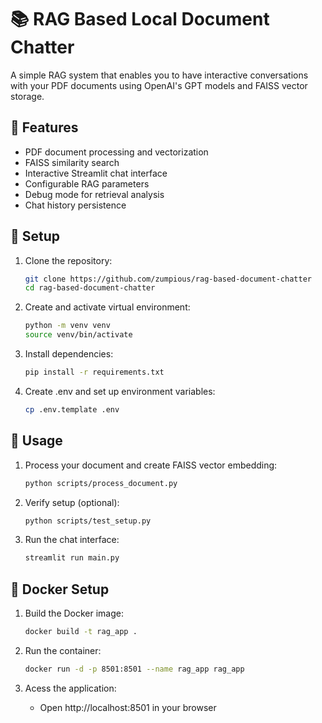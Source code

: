 # 📚 RAG Based Local Document Chatter

A simple RAG system that enables you to have interactive conversations with your PDF documents using OpenAI's GPT models and FAISS vector storage.

## 🌟 Features

- PDF document processing and vectorization
- FAISS similarity search
- Interactive Streamlit chat interface
- Configurable RAG parameters
- Debug mode for retrieval analysis
- Chat history persistence


## 🚀 Setup

1. Clone the repository:
   ```bash
   git clone https://github.com/zumpious/rag-based-document-chatter
   cd rag-based-document-chatter
   ```

2. Create and activate virtual environment:
   ```bash
   python -m venv venv
   source venv/bin/activate 
   ```

3. Install dependencies:
   ```bash
   pip install -r requirements.txt
   ```

4. Create .env and set up environment variables:
   ```bash
   cp .env.template .env   
   ```

## 📖 Usage

1. Process your document and create FAISS vector embedding:
   ```bash
   python scripts/process_document.py  
   ```

2. Verify setup (optional):
   ```bash
   python scripts/test_setup.py   
   ```

3. Run the chat interface:
   ```bash
   streamlit run main.py   
   ```

## 🐳 Docker Setup

1. Build the Docker image:
   ```bash
   docker build -t rag_app .
   ```

2. Run the container:
   ```bash
   docker run -d -p 8501:8501 --name rag_app rag_app
   ```
   
3. Acess the application:
   - Open http://localhost:8501 in your browser
